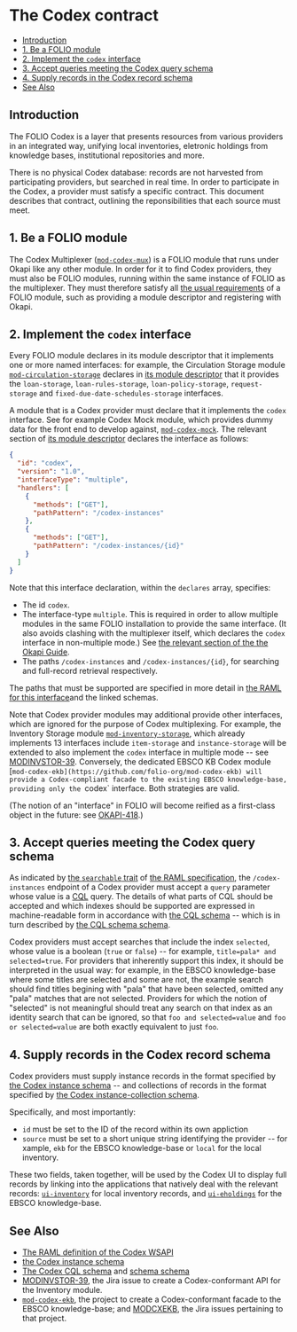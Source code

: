 # The Codex contract

<!-- md2toc -l 2 codex-contract.md -->
* [Introduction](#introduction)
* [1. Be a FOLIO module](#1-be-a-folio-module)
* [2. Implement the `codex` interface](#2-implement-the-codex-interface)
* [3. Accept queries meeting the Codex query schema](#3-accept-queries-meeting-the-codex-query-schema)
* [4. Supply records in the Codex record schema](#4-supply-records-in-the-codex-record-schema)
* [See Also](#see-also)

## Introduction

The FOLIO Codex is a layer that presents resources from various providers in an integrated way, unifying local inventories, eletronic holdings from knowledge bases, institutional repositories and more.

There is no physical Codex database: records are not harvested from participating providers, but searched in real time. In order to participate in the Codex, a provider must satisfy a specific contract. This document describes that contract, outlining the reponsibilities that each source must meet.

## 1. Be a FOLIO module

The Codex Multiplexer ([`mod-codex-mux`](https://github.com/folio-org/mod-codex-mux)) is a FOLIO module that runs under Okapi like any other module. In order for it to find Codex providers, they must also be FOLIO modules, running within the same instance of FOLIO as the multiplexer. They must therefore satisfy all [the usual requirements](https://github.com/folio-org/okapi/blob/master/doc/guide.md#okapis-own-web-services) of a FOLIO module, such as providing a module descriptor and registering with Okapi.

## 2. Implement the `codex` interface

Every FOLIO module declares in its module descriptor that it implements one or more named interfaces: for example, the Circulation Storage module [`mod-circulation-storage`](https://github.com/folio-org/mod-circulation-storage) declares in [its module descriptor](https://github.com/folio-org/mod-circulation-storage/blob/master/descriptors/ModuleDescriptor-template.json) that it provides the
`loan-storage`,
`loan-rules-storage`,
`loan-policy-storage`,
`request-storage`
and
`fixed-due-date-schedules-storage`
interfaces.

A module that is a Codex provider must declare that it implements the `codex` interface. See for example Codex Mock module, which provides dummy data for the front end to develop against, [`mod-codex-mock`](https://github.com/folio-org/mod-codex-mock). The relevant section of [its module descriptor](https://github.com/folio-org/mod-codex-mock/blob/master/descriptors/ModuleDescriptor-one-template.json) declares the interface as follows:

```json
{
  "id": "codex",
  "version": "1.0",
  "interfaceType": "multiple",
  "handlers": [
    {
      "methods": ["GET"],
      "pathPattern": "/codex-instances"
    },
    {
      "methods": ["GET"],
      "pathPattern": "/codex-instances/{id}"
    }
  ]
}
```

Note that this interface declaration, within the `declares` array, specifies:

* The id `codex`.
* The interface-type `multiple`. This is required in order to allow multiple modules in the same FOLIO installation to provide the same interface. (It also avoids clashing with the multiplexer itself, which declares the `codex` interface in non-multiple mode.) See [the relevant section of the the Okapi Guide](https://github.com/folio-org/okapi/blob/master/doc/guide.md#multiple-interfaces).
* The paths `/codex-instances` and `/codex-instances/{id}`, for searching and full-record retrieval respectively.

The paths that must be supported are specified in more detail in [the RAML for this interface](https://github.com/folio-org/raml/blob/master/ramls/codex/codex.raml)and the linked schemas.

Note that Codex provider modules may additional provide other interfaces, which are ignored for the purpose of Codex multiplexing. For example, the Inventory Storage module [`mod-inventory-storage`](https://github.com/folio-org/mod-inventory-storage), which already implements 13 interfaces include `item-storage` and `instance-storage` will be extended to also implement the `codex` interface in multiple mode -- see [MODINVSTOR-39](https://issues.folio.org/browse/MODINVSTOR-39). Conversely, the dedicated EBSCO KB Codex module [`mod-codex-ekb](https://github.com/folio-org/mod-codex-ekb) will provide a Codex-compliant facade to the existing EBSCO knowledge-base, providing only the `codex` interface. Both strategies are valid.

(The notion of an "interface" in FOLIO will become reified as a first-class object in the future: see [OKAPI-418](https://issues.folio.org/browse/OKAPI-418).)

## 3. Accept queries meeting the Codex query schema

As indicated by [the `searchable` trait](https://github.com/folio-org/raml/blob/master/traits/searchable.raml) of [the RAML specification](https://github.com/folio-org/raml/blob/master/ramls/codex/codex.raml), the `/codex-instances` endpoint of a Codex provider must accept a `query` parameter whose value is a [CQL](http://zing.z3950.org/cql/intro.html) query. The details of what parts of CQL should be accepted and which indexes should be supported are expressed in machine-readable form in accordance with [the CQL schema](https://github.com/folio-org/raml/blob/master/schemas/codex/codex_instance_cqlschema.json) -- which is in turn described by [the CQL schema schema](https://github.com/folio-org/raml/blob/master/schemas/CQLSchema.schema).

Codex providers must accept searches that include the index `selected`, whose value is a boolean (`true` or `false`) -- for example, `title=pala* and selected=true`. For providers that inherently support this index, it should be interpreted in the usual way: for example, in the EBSCO knowledge-base where some titles are selected and some are not, the example search should find titles begining with "pala" that have been selected, omitted any "pala" matches that are not selected. Providers for which the notion of "selected" is not meaningful should treat any search on that index as an identity search that can be ignored, so that `foo and selected=value` and `foo or selected=value` are both exactly equivalent to just `foo`.

## 4. Supply records in the Codex record schema

Codex providers must supply instance records in the format specified by [the Codex instance schema](https://github.com/folio-org/raml/blob/master/schemas/codex/instance.json) -- and collections of records in the format specified by [the Codex instance-collection schema](https://github.com/folio-org/raml/blob/master/schemas/codex/instanceCollection.json).

Specifically, and most importantly:
* `id` must be set to the ID of the record within its own appliction
* `source` must be set to a short unique string identifying the provider -- for xample, `ekb` for the EBSCO knowledge-base or `local` for the local inventory.

These two fields, taken together, will be used by the Codex UI to display full records by linking into the applications that natively deal with the relevant records: [`ui-inventory`](https://github.com/folio-org/ui-inventory) for local inventory records, and [`ui-eholdings`](https://github.com/thefrontside/ui-eholdings) for the EBSCO knowledge-base.

## See Also

* [The RAML definition of the Codex WSAPI](https://github.com/folio-org/raml/blob/master/ramls/codex/codex.raml)
* [the Codex instance schema](https://github.com/folio-org/raml/blob/master/schemas/codex/instance.json)
* [The Codex CQL schema](https://github.com/folio-org/raml/blob/master/schemas/codex/codex_instance_cqlschema.json) and [schema schema](https://github.com/folio-org/raml/blob/master/schemas/CQLSchema.schema)
* [MODINVSTOR-39](https://issues.folio.org/browse/MODINVSTOR-39), the Jira issue to create a Codex-conformant API for the Inventory module.
* [`mod-codex-ekb`](https://github.com/folio-org/mod-codex-ekb), the project to create a Codex-conformant facade to the EBSCO knowledge-base; and [MODCXEKB](https://issues.folio.org/projects/MODCXEKB/issues), the Jira issues pertaining to that project.
